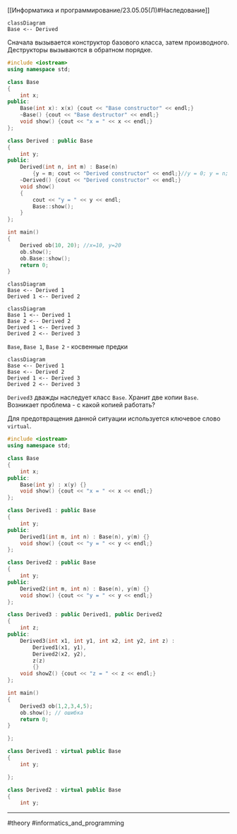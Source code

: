 [[Информатика и программирование/23.05.05(Л)#Наследование]]
```mermaid
classDiagram
Base <-- Derived
```

Сначала вызывается конструктор базового класса, затем производного.
Деструкторы вызываются в обратном порядке.

```cpp
#include <iostream>
using namespace std;

class Base
{
	int x;
public:
	Base(int x): x(x) {cout << "Base constructor" << endl;}
	~Base() {cout << "Base destructor" << endl;}
	void show() {cout << "x = " << x << endl;}
};

class Derived : public Base
{
	int y;
public:
	Derived(int n, int m) : Base(n)
		{y = m; cout << "Derived constructor" << endl;}//y = 0; y = n;
	~Derived() {cout << "Derived constructor" << endl;}
	void show()
	{
		cout << "y = " << y << endl;
		Base::show();	
	}
};

int main()
{
	Derived ob(10, 20); //x=10, y=20
	ob.show();
	ob.Base::show();
	return 0;
}
```

```mermaid
classDiagram
Base <-- Derived 1
Derived 1 <-- Derived 2
```

```mermaid
classDiagram
Base 1 <-- Derived 1
Base 2 <-- Derived 2
Derived 1 <-- Derived 3
Derived 2 <-- Derived 3
```

`Base`, `Base 1`, `Base 2` - косвенные предки

```mermaid
classDiagram
Base <-- Derived 1
Base <-- Derived 2
Derived 1 <-- Derived 3
Derived 2 <-- Derived 3
```
`Derived3` дважды наследует класс `Base`. Хранит две копии `Base`.
Возникает проблема - с какой копией работать?

Для предотвращения данной ситуации используется ключевое слово `virtual`.

```cpp
#include <iostream>
using namespace std;

class Base
{
	int x;
public:
	Base(int y) : x(y) {}
	void show() {cout << "x = " << x << endl;}
};

class Derived1 : public Base
{
	int y;
public:
	Derived1(int m, int n) : Base(n), y(m) {}
	void show() {cout << "y = " << y << endl;}
};

class Derived2 : public Base
{
	int y;
public:
	Derived2(int m, int n) : Base(n), y(m) {}
	void show() {cout << "y = " << y << endl;}
};

class Derived3 : public Derived1, public Derived2
{
	int z;
public:
	Derived3(int x1, int y1, int x2, int y2, int z) : 
		Derived1(x1, y1),
		Derived2(x2, y2),
		z(z)
		{}
	void showZ() {cout << "z = " << z << endl;}
};

int main()
{
	Derived3 ob(1,2,3,4,5);
	ob.show(); // ошибка
	return 0;
}
```

```cpp
};

class Derived1 : virtual public Base
{
	int y;
```

```cpp
};

class Derived2 : virtual public Base
{
	int y;
```

---
#theory #informatics_and_programming 